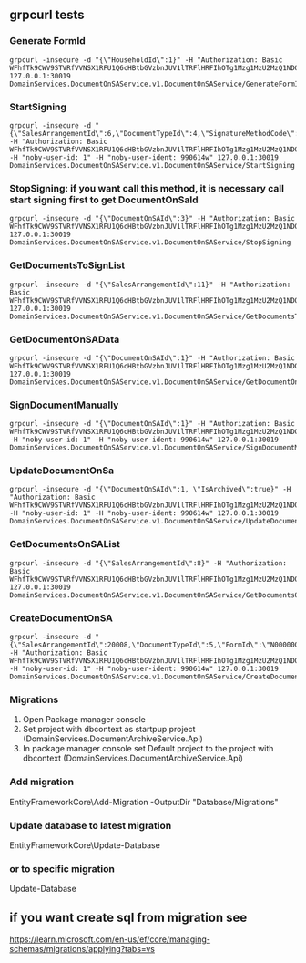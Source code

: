 ﻿## grpcurl tests

### Generate FormId
```
grpcurl -insecure -d "{\"HouseholdId\":1}" -H "Authorization: Basic WFhfTk9CWV9STVRfVVNSX1RFU1Q6cHBtbGVzbnJUV1lTRFlHRFIhOTg1Mzg1MzU2MzQ1NDQ=" 127.0.0.1:30019 DomainServices.DocumentOnSAService.v1.DocumentOnSAService/GenerateFormId
```
### StartSigning
```
grpcurl -insecure -d "{\"SalesArrangementId\":6,\"DocumentTypeId\":4,\"SignatureMethodCode\":\"PHYSICAL\"}" -H "Authorization: Basic WFhfTk9CWV9STVRfVVNSX1RFU1Q6cHBtbGVzbnJUV1lTRFlHRFIhOTg1Mzg1MzU2MzQ1NDQ=" -H "noby-user-id: 1" -H "noby-user-ident: 990614w" 127.0.0.1:30019 DomainServices.DocumentOnSAService.v1.DocumentOnSAService/StartSigning
```
### StopSigning: if you want call this method, it is necessary call start signing first to get DocumentOnSaId 
```
grpcurl -insecure -d "{\"DocumentOnSAId\":3}" -H "Authorization: Basic WFhfTk9CWV9STVRfVVNSX1RFU1Q6cHBtbGVzbnJUV1lTRFlHRFIhOTg1Mzg1MzU2MzQ1NDQ=" 127.0.0.1:30019 DomainServices.DocumentOnSAService.v1.DocumentOnSAService/StopSigning
```
### GetDocumentsToSignList
```
grpcurl -insecure -d "{\"SalesArrangementId\":11}" -H "Authorization: Basic WFhfTk9CWV9STVRfVVNSX1RFU1Q6cHBtbGVzbnJUV1lTRFlHRFIhOTg1Mzg1MzU2MzQ1NDQ=" 127.0.0.1:30019 DomainServices.DocumentOnSAService.v1.DocumentOnSAService/GetDocumentsToSignList
```
### GetDocumentOnSAData
```
grpcurl -insecure -d "{\"DocumentOnSAId\":1}" -H "Authorization: Basic WFhfTk9CWV9STVRfVVNSX1RFU1Q6cHBtbGVzbnJUV1lTRFlHRFIhOTg1Mzg1MzU2MzQ1NDQ=" 127.0.0.1:30019 DomainServices.DocumentOnSAService.v1.DocumentOnSAService/GetDocumentOnSAData
```
### SignDocumentManually
```
grpcurl -insecure -d "{\"DocumentOnSAId\":1}" -H "Authorization: Basic WFhfTk9CWV9STVRfVVNSX1RFU1Q6cHBtbGVzbnJUV1lTRFlHRFIhOTg1Mzg1MzU2MzQ1NDQ=" -H "noby-user-id: 1" -H "noby-user-ident: 990614w" 127.0.0.1:30019 DomainServices.DocumentOnSAService.v1.DocumentOnSAService/SignDocumentManually
```
### UpdateDocumentOnSa
```
grpcurl -insecure -d "{\"DocumentOnSAId\":1, \"IsArchived\":true}" -H "Authorization: Basic WFhfTk9CWV9STVRfVVNSX1RFU1Q6cHBtbGVzbnJUV1lTRFlHRFIhOTg1Mzg1MzU2MzQ1NDQ=" -H "noby-user-id: 1" -H "noby-user-ident: 990614w" 127.0.0.1:30019 DomainServices.DocumentOnSAService.v1.DocumentOnSAService/UpdateDocumentOnSA
```
### GetDocumentsOnSAList
```
grpcurl -insecure -d "{\"SalesArrangementId\":8}" -H "Authorization: Basic WFhfTk9CWV9STVRfVVNSX1RFU1Q6cHBtbGVzbnJUV1lTRFlHRFIhOTg1Mzg1MzU2MzQ1NDQ=" 127.0.0.1:30019 DomainServices.DocumentOnSAService.v1.DocumentOnSAService/GetDocumentsOnSAList
```
### CreateDocumentOnSA
```
grpcurl -insecure -d "{\"SalesArrangementId\":20008,\"DocumentTypeId\":5,\"FormId\":\"N00000000000699\",\"EArchivId\":\"KBHXXD00000000000000000000021\",\"IsFinal\":true}" -H "Authorization: Basic WFhfTk9CWV9STVRfVVNSX1RFU1Q6cHBtbGVzbnJUV1lTRFlHRFIhOTg1Mzg1MzU2MzQ1NDQ=" -H "noby-user-id: 1" -H "noby-user-ident: 990614w" 127.0.0.1:30019 DomainServices.DocumentOnSAService.v1.DocumentOnSAService/CreateDocumentOnSA
```
### Migrations
1) Open Package manager console
2) Set project with dbcontext as startpup project (DomainServices.DocumentArchiveService.Api)
3) In package manager console set Default project to the project with dbcontext (DomainServices.DocumentArchiveService.Api)
### Add migration
EntityFrameworkCore\Add-Migration <YourMigrationName> -OutputDir "Database/Migrations"
### Update database to latest migration
EntityFrameworkCore\Update-Database
### or to specific migration
Update-Database  <YourMigrationName>
## if you want create sql from migration see
https://learn.microsoft.com/en-us/ef/core/managing-schemas/migrations/applying?tabs=vs
